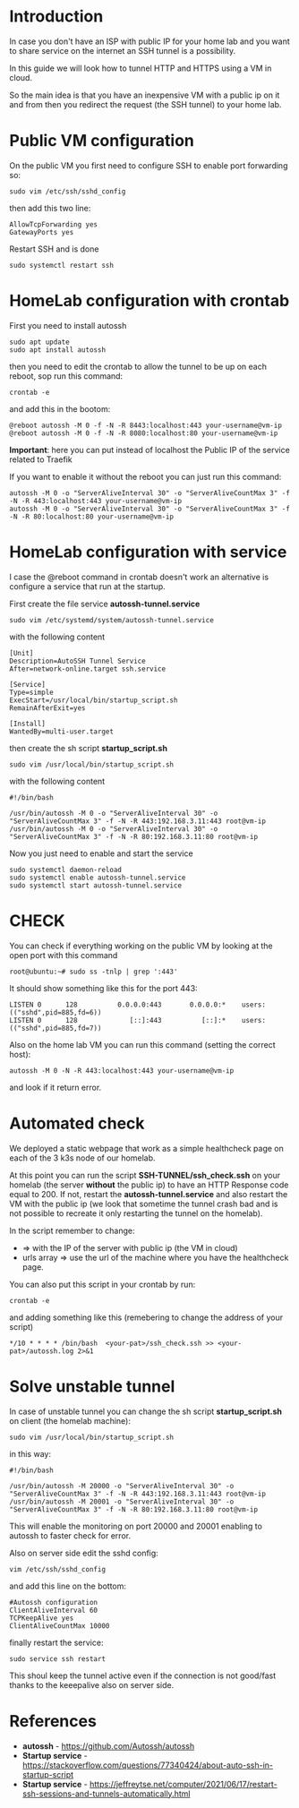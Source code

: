 # Introduction
In case you don't have an ISP with public IP for your home lab and you want to share service on the internet an SSH tunnel is a possibility.

In this guide we will look how to tunnel HTTP and HTTPS using a VM in cloud. 

So the main idea is that you have an inexpensive VM with a public ip on it and from then you redirect the request (the SSH tunnel) to your home lab.

# Public VM configuration
On the public VM you first need to configure SSH to enable port forwarding so:

```
sudo vim /etc/ssh/sshd_config
```

then add this two line:

```
AllowTcpForwarding yes
GatewayPorts yes
```

Restart SSH and is done
```
sudo systemctl restart ssh
```

# HomeLab configuration with crontab

First you need to install autossh

```
sudo apt update
sudo apt install autossh
```

then you need to edit the crontab to allow the tunnel to be up on each reboot, sop run this command:

```
crontab -e
```

and add this in the bootom:

```
@reboot autossh -M 0 -f -N -R 8443:localhost:443 your-username@vm-ip
@reboot autossh -M 0 -f -N -R 8080:localhost:80 your-username@vm-ip
```

**Important**: here you can put instead of localhost the Public IP of the service related to Traefik

If you want to enable it without the reboot you can just run this command:
```
autossh -M 0 -o "ServerAliveInterval 30" -o "ServerAliveCountMax 3" -f -N -R 443:localhost:443 your-username@vm-ip
autossh -M 0 -o "ServerAliveInterval 30" -o "ServerAliveCountMax 3" -f -N -R 80:localhost:80 your-username@vm-ip
```

# HomeLab configuration with service

I case the @reboot command in crontab doesn't work an alternative is configure a service that run at the startup.

First create the file service **autossh-tunnel.service**
```
sudo vim /etc/systemd/system/autossh-tunnel.service
```

with the following content

```
[Unit]
Description=AutoSSH Tunnel Service
After=network-online.target ssh.service

[Service]
Type=simple
ExecStart=/usr/local/bin/startup_script.sh
RemainAfterExit=yes

[Install]
WantedBy=multi-user.target
```

then create the sh script **startup_script.sh**

```
sudo vim /usr/local/bin/startup_script.sh
```

with the following content 

```
#!/bin/bash

/usr/bin/autossh -M 0 -o "ServerAliveInterval 30" -o "ServerAliveCountMax 3" -f -N -R 443:192.168.3.11:443 root@vm-ip
/usr/bin/autossh -M 0 -o "ServerAliveInterval 30" -o "ServerAliveCountMax 3" -f -N -R 80:192.168.3.11:80 root@vm-ip
```

Now you just need to enable and start the service

```
sudo systemctl daemon-reload
sudo systemctl enable autossh-tunnel.service
sudo systemctl start autossh-tunnel.service
```

# CHECK
You can check if everything working on the public VM by looking at the open port with this command

```
root@ubuntu:~# sudo ss -tnlp | grep ':443'
```

It should show something like this for the port 443:
```
LISTEN 0      128          0.0.0.0:443       0.0.0.0:*    users:(("sshd",pid=885,fd=6))
LISTEN 0      128             [::]:443          [::]:*    users:(("sshd",pid=885,fd=7))
```

Also on the home lab VM you can run this command (setting the correct host):
```
autossh -M 0 -N -R 443:localhost:443 your-username@vm-ip
```

and look if it return error.

# Automated check
We deployed a static webpage that work as a simple healthcheck page on each of the 3 k3s node of our homelab.

At this point you can run the script **SSH-TUNNEL/ssh_check.ssh** on your homelab (the server **without** the public ip) to have an HTTP Response code equal to 200. If not, restart the **autossh-tunnel.service** and also restart the VM with the public ip (we look that sometime the tunnel crash bad and is not possible to recreate it only restarting the tunnel on the homelab).

In the script remember to change:
* <IP-OF-VM-WITH-PUBLIC-IP> => with the IP of the server with public ip (the VM in cloud)
* urls array => use the url of the machine where you have the healthcheck page.

You can also put this script in your crontab by run:
```
crontab -e
```

and adding something like this (remebering to change the address of your script)
```
*/10 * * * * /bin/bash  <your-pat>/ssh_check.ssh >> <your-pat>/autossh.log 2>&1
```
# Solve unstable tunnel
In case of unstable tunnel you can change the  sh script **startup_script.sh** on client (the homelab machine):

```
sudo vim /usr/local/bin/startup_script.sh
```

in this way:
```
#!/bin/bash

/usr/bin/autossh -M 20000 -o "ServerAliveInterval 30" -o "ServerAliveCountMax 3" -f -N -R 443:192.168.3.11:443 root@vm-ip
/usr/bin/autossh -M 20001 -o "ServerAliveInterval 30" -o "ServerAliveCountMax 3" -f -N -R 80:192.168.3.11:80 root@vm-ip
```

This will enable the monitoring on port 20000 and 20001 enabling to autossh to faster check for error.

Also on server side edit the sshd config:
```
vim /etc/ssh/sshd_config
```

and add this line on the bottom:
```
#Autossh configuration
ClientAliveInterval 60
TCPKeepAlive yes
ClientAliveCountMax 10000
```

finally restart the service:
```
sudo service ssh restart
```

This shoul keep the tunnel active even if the connection is not good/fast thanks to the keeepalive also on server side.

# References
* **autossh** - https://github.com/Autossh/autossh
* **Startup service** - https://stackoverflow.com/questions/77340424/about-auto-ssh-in-startup-script
* **Startup service** - https://jeffreytse.net/computer/2021/06/17/restart-ssh-sessions-and-tunnels-automatically.html
